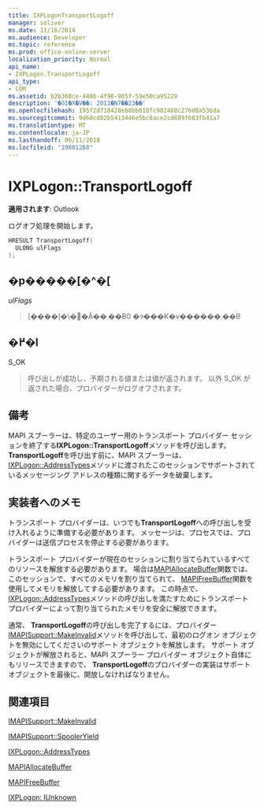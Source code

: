 ```yaml
---
title: IXPLogonTransportLogoff
manager: soliver
ms.date: 11/16/2014
ms.audience: Developer
ms.topic: reference
ms.prod: office-online-server
localization_priority: Normal
api_name:
- IXPLogon.TransportLogoff
api_type:
- COM
ms.assetid: b2b368ce-4486-4f90-985f-59e50ca95229
description: '�ŏI�X�V��: 2011�N7��23��'
ms.openlocfilehash: 195f2d718428eb8bb618fc982488c276d8a536da
ms.sourcegitcommit: 9d60cd82b5413446e5bc8ace2cd689f683fb41a7
ms.translationtype: MT
ms.contentlocale: ja-JP
ms.lasthandoff: 06/11/2018
ms.locfileid: "19801268"
---
```

# <a name="ixplogontransportlogoff"></a>IXPLogon::TransportLogoff

  
  
**適用されます**: Outlook 
  
ログオフ処理を開始します。 
  
```cpp
HRESULT TransportLogoff(
  ULONG ulFlags
);
```

## <a name="parameters"></a>�p�����[�^�[

 _ulFlags_
  
> [����]�\�񂳂�Ă��܂��B0 �ɂ���K�v������܂��B
    
## <a name="return-value"></a>�߂�l

S_OK 
  
> 呼び出しが成功し、予期される値または値が返されます。 以外 S_OK が返された場合、プロバイダーがログオフされます。
    
## <a name="remarks"></a>備考

MAPI スプーラーは、特定のユーザー用のトランスポート プロバイダー セッションを終了する**IXPLogon::TransportLogoff**メソッドを呼び出します。 **TransportLogoff**を呼び出す前に、MAPI スプーラーは、 [IXPLogon::AddressTypes](ixplogon-addresstypes.md)メソッドに渡されたこのセッションでサポートされているメッセージング アドレスの種類に関するデータを破棄します。 
  
## <a name="notes-to-implementers"></a>実装者へのメモ

トランスポート プロバイダーは、いつでも**TransportLogoff**への呼び出しを受け入れるように準備する必要があります。 メッセージは、プロセスでは、プロバイダーは送信プロセスを停止する必要があります。 
  
トランスポート プロバイダーが現在のセッションに割り当てられているすべてのリソースを解放する必要があります。 場合は[MAPIAllocateBuffer](mapiallocatebuffer.md)関数では、このセッションで、すべてのメモリを割り当てられて、 [MAPIFreeBuffer](mapifreebuffer.md)関数を使用してメモリを解放してする必要があります。 この時点で、 [IXPLogon::AddressTypes](ixplogon-addresstypes.md)メソッドの呼び出しを満たすためにトランスポート プロバイダーによって割り当てられたメモリを安全に解放できます。 
  
通常、 **TransportLogoff**の呼び出しを完了するには、プロバイダー [IMAPISupport::MakeInvalid](imapisupport-makeinvalid.md)メソッドを呼び出して、最初のログオン オブジェクトを無効にしてくださいのサポート オブジェクトを解放します。 サポート オブジェクトが解放されると、MAPI スプーラー プロバイダー オブジェクト自体にもリリースできますので、 **TransportLogoff**のプロバイダーの実装はサポート オブジェクトを最後に、開放しなければなりません。 
  
## <a name="see-also"></a>関連項目



[IMAPISupport::MakeInvalid](imapisupport-makeinvalid.md)
  
[IMAPISupport::SpoolerYield](imapisupport-spooleryield.md)
  
[IXPLogon::AddressTypes](ixplogon-addresstypes.md)
  
[MAPIAllocateBuffer](mapiallocatebuffer.md)
  
[MAPIFreeBuffer](mapifreebuffer.md)
  
[IXPLogon: IUnknown](ixplogoniunknown.md)

